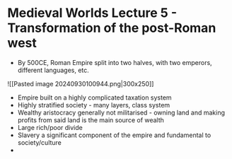 # Medieval Worlds Lecture 5 - Transformation of the post-Roman west

- By 500CE, Roman Empire split into two halves, with two emperors, different languages, etc.

![[Pasted image 20240930100944.png|300x250]]

- Empire built on a highly complicated taxation system
- Highly stratified society - many layers, class system
- Wealthy aristocracy generally not militarised - owning land and making profits from said land is the main source of wealth
- Large rich/poor divide
- Slavery a significant component of the empire and fundamental to society/culture
- 